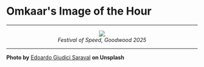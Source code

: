 # Omkaar's Image of the Hour

---

<div align="center">

<a href="https://unsplash.com/photos/a-race-car-is-in-motion-on-a-track-mWF7ay_SFZ8">
  <img src="https://images.unsplash.com/photo-1752340782933-d7612655e5dc?crop=entropy&cs=tinysrgb&fit=max&fm=jpg&ixid=M3w3NjA2Nzh8MHwxfHJhbmRvbXx8fHx8fHx8fDE3NTM5MzA4MDB8&ixlib=rb-4.1.0&q=80&w=1080" style="max-width:100%; height:auto;">
</a>

<br>
<i>Festival of Speed, Goodwood 2025</i>

</div>

---

**Photo by** [Edoardo Giudici Saraval](https://unsplash.com/@egscars) **on Unsplash**
